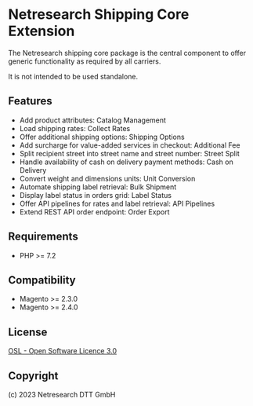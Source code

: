 Netresearch Shipping Core Extension
===================================

The Netresearch shipping core package is the central component to offer generic functionality as required by all carriers. 

It is not intended to be used standalone.

Features
--------

- Add product attributes: Catalog Management
- Load shipping rates: Collect Rates
- Offer additional shipping options: Shipping Options
- Add surcharge for value-added services in checkout: Additional Fee
- Split recipient street into street name and street number: Street Split
- Handle availability of cash on delivery payment methods: Cash on Delivery
- Convert weight and dimensions units: Unit Conversion
- Automate shipping label retrieval: Bulk Shipment
- Display label status in orders grid: Label Status
- Offer API pipelines for rates and label retrieval: API Pipelines
- Extend REST API order endpoint: Order Export

Requirements
------------

* PHP >= 7.2

Compatibility
-------------

* Magento >= 2.3.0
* Magento >= 2.4.0

License
-------

[OSL - Open Software Licence 3.0](http://opensource.org/licenses/osl-3.0.php)

Copyright
---------

(c) 2023 Netresearch DTT GmbH
